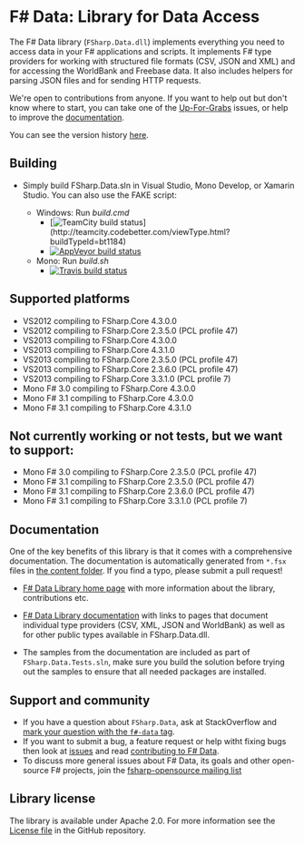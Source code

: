 # F# Data: Library for Data Access

The F# Data library (`FSharp.Data.dll`) implements everything you need to access data in your F# applications 
and scripts. It implements F# type providers for working with structured file formats (CSV, JSON and XML) and 
for accessing the WorldBank and Freebase data. It also includes helpers for parsing JSON files and for sending HTTP requests.

We're open to contributions from anyone. If you want to help out but don't know where to start, you can take one of the [Up-For-Grabs](https://github.com/fsharp/FSharp.Data/issues?labels=up-for-grabs&state=open) issues, or help to improve the [documentation][3].

You can see the version history [here](RELEASE_NOTES.md).

## Building

- Simply build FSharp.Data.sln in Visual Studio, Mono Develop, or Xamarin Studio. You can also use the FAKE script:

  * Windows: Run *build.cmd* 
    * [![TeamCity build status](http://teamcity.codebetter.com/app/rest/builds/buildType:\(id:bt1184\)/statusIcon)](http://teamcity.codebetter.com/viewType.html?buildTypeId=bt1184)
    * [![AppVeyor build status](https://ci-beta.appveyor.com/api/projects/status/72r4hc3m1jpkvm2u)](https://ci-beta.appveyor.com/project/ovatsus/fsharp-data-855)
  * Mono: Run *build.sh*
    * [![Travis build status](https://travis-ci.org/fsharp/FSharp.Data.png)](https://travis-ci.org/fsharp/FSharp.Data)

## Supported platforms

- VS2012 compiling to FSharp.Core 4.3.0.0
- VS2012 compiling to FSharp.Core 2.3.5.0 (PCL profile 47)
- VS2013 compiling to FSharp.Core 4.3.0.0
- VS2013 compiling to FSharp.Core 4.3.1.0
- VS2013 compiling to FSharp.Core 2.3.5.0 (PCL profile 47)
- VS2013 compiling to FSharp.Core 2.3.6.0 (PCL profile 47)
- VS2013 compiling to FSharp.Core 3.3.1.0 (PCL profile 7)
- Mono F# 3.0 compiling to FSharp.Core 4.3.0.0
- Mono F# 3.1 compiling to FSharp.Core 4.3.0.0
- Mono F# 3.1 compiling to FSharp.Core 4.3.1.0

## Not currently working or not tests, but we want to support:

- Mono F# 3.0 compiling to FSharp.Core 2.3.5.0 (PCL profile 47)
- Mono F# 3.1 compiling to FSharp.Core 2.3.5.0 (PCL profile 47)
- Mono F# 3.1 compiling to FSharp.Core 2.3.6.0 (PCL profile 47)
- Mono F# 3.1 compiling to FSharp.Core 3.3.1.0 (PCL profile 7)

## Documentation 

One of the key benefits of this library is that it comes with a comprehensive documentation. The documentation is 
automatically generated from `*.fsx` files in [the content folder][2]. If you find a typo, please submit a pull request! 
 - [F# Data Library home page][3] with more information about the library, contributions etc.
 - [F# Data Library documentation][4] with links to pages that document individual type providers 
   (CSV, XML, JSON and WorldBank) as well as for other public types available in FSharp.Data.dll. 

 - The samples from the documentation are included as part of `FSharp.Data.Tests.sln`, make sure you build the
solution before trying out the samples to ensure that all needed packages are installed.

## Support and community

 - If you have a question about `FSharp.Data`, ask at StackOverflow and [mark your question with the `f#-data` tag](http://stackoverflow.com/questions/tagged/f%23-data). 
 - If you want to submit a bug, a feature request or help witht fixing bugs then look at [issues](https://github.com/fsharp/FSharp.Data/issues) and read [contributing to F# Data](http://fsharp.github.io/FSharp.Data/contributing.html).
 - To discuss more general issues about F# Data, its goals and other open-source F# projects, join the [fsharp-opensource mailing list](http://groups.google.com/group/fsharp-opensource)

## Library license

The library is available under Apache 2.0. For more information see the [License file][1] in the GitHub repository.

 [1]: https://github.com/fsharp/FSharp.Data/blob/master/LICENSE.md
 [2]: https://github.com/fsharp/FSharp.Data/tree/master/docs/content
 [3]: http://fsharp.github.io/FSharp.Data/
 [4]: http://fsharp.github.io/FSharp.Data/fsharpdata.html
